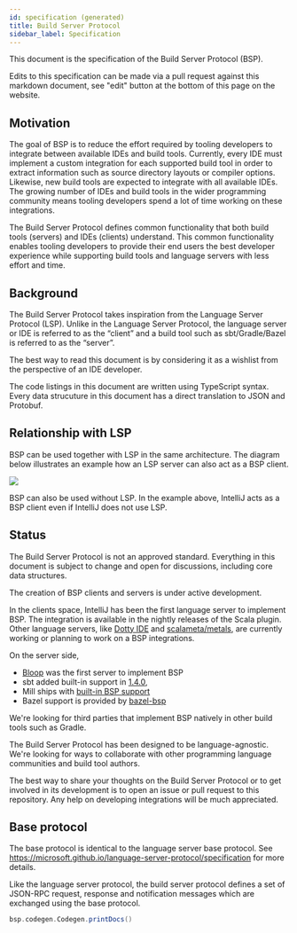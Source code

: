 ```yaml
---
id: specification (generated)
title: Build Server Protocol
sidebar_label: Specification
---
```


This document is the specification of the Build Server Protocol (BSP).

Edits to this specification can be made via a pull request against this markdown
document, see "edit" button at the bottom of this page on the website.

## Motivation

The goal of BSP is to reduce the effort required by tooling developers to
integrate between available IDEs and build tools. Currently, every IDE must
implement a custom integration for each supported build tool in order to extract
information such as source directory layouts or compiler options. Likewise, new
build tools are expected to integrate with all available IDEs. The growing
number of IDEs and build tools in the wider programming community means tooling
developers spend a lot of time working on these integrations.

The Build Server Protocol defines common functionality that both build tools
(servers) and IDEs (clients) understand. This common functionality enables
tooling developers to provide their end users the best developer experience
while supporting build tools and language servers with less effort and time.

## Background

The Build Server Protocol takes inspiration from the Language Server Protocol
(LSP). Unlike in the Language Server Protocol, the language server or IDE is
referred to as the “client” and a build tool such as sbt/Gradle/Bazel is
referred to as the “server”.

The best way to read this document is by considering it as a wishlist from the
perspective of an IDE developer.

The code listings in this document are written using TypeScript syntax. Every
data strucuture in this document has a direct translation to JSON and Protobuf.

## Relationship with LSP

BSP can be used together with LSP in the same architecture. The diagram below
illustrates an example how an LSP server can also act as a BSP client.

![](https://i.imgur.com/q4KEas9.png)

BSP can also be used without LSP. In the example above, IntelliJ acts as a BSP
client even if IntelliJ does not use LSP.

## Status

The Build Server Protocol is not an approved standard. Everything in this
document is subject to change and open for discussions, including core data
structures.

The creation of BSP clients and servers is under active development.

In the clients space, IntelliJ has been the first language server to implement
BSP. The integration is available in the nightly releases of the Scala plugin.
Other language servers, like [Dotty IDE](https://github.com/lampepfl/dotty) and
[scalameta/metals](https://github.com/scalameta/metals), are currently working
or planning to work on a BSP integrations.

On the server side,

- [Bloop](https://github.com/scalacenter/bloop) was the first
  server to implement BSP
- sbt added built-in support in [1.4.0](https://github.com/sbt/sbt/pull/5538),
- Mill ships with [built-in BSP support](https://com-lihaoyi.github.io/mill/mill/Intro_to_Mill.html#_build_server_protocol_bsp)
- Bazel support is provided by [bazel-bsp](https://github.com/JetBrains/bazel-bsp)

We're looking for third parties that implement BSP natively in other build tools
such as Gradle.

The Build Server Protocol has been designed to be language-agnostic. We're
looking for ways to collaborate with other programming language communities and
build tool authors.

The best way to share your thoughts on the Build Server Protocol or to get
involved in its development is to open an issue or pull request to this
repository. Any help on developing integrations will be much appreciated.

## Base protocol

The base protocol is identical to the language server base protocol. See
<https://microsoft.github.io/language-server-protocol/specification> for more
details.

Like the language server protocol, the build server protocol defines a set of
JSON-RPC request, response and notification messages which are exchanged using
the base protocol.

```scala mdoc:passthrough
bsp.codegen.Codegen.printDocs()
```
